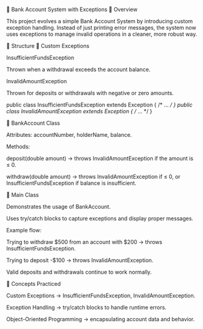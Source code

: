 🏦 Bank Account System with Exceptions
📌 Overview

This project evolves a simple Bank Account System by introducing custom exception handling.
Instead of just printing error messages, the system now uses exceptions to manage invalid operations in a cleaner, more robust way.

📂 Structure
🔹 Custom Exceptions

InsufficientFundsException

Thrown when a withdrawal exceeds the account balance.

InvalidAmountException

Thrown for deposits or withdrawals with negative or zero amounts.

public class InsufficientFundsException extends Exception { /* ... */ }
public class InvalidAmountException extends Exception { /* ... */ }

🔹 BankAccount Class

Attributes: accountNumber, holderName, balance.

Methods:

deposit(double amount) → throws InvalidAmountException if the amount is ≤ 0.

withdraw(double amount) → throws InvalidAmountException if ≤ 0, or InsufficientFundsException if balance is insufficient.

🔹 Main Class

Demonstrates the usage of BankAccount.

Uses try/catch blocks to capture exceptions and display proper messages.

Example flow:

Trying to withdraw $500 from an account with $200 → throws InsufficientFundsException.

Trying to deposit -$100 → throws InvalidAmountException.

Valid deposits and withdrawals continue to work normally.

🎯 Concepts Practiced

Custom Exceptions → InsufficientFundsException, InvalidAmountException.

Exception Handling → try/catch blocks to handle runtime errors.

Object-Oriented Programming → encapsulating account data and behavior.
